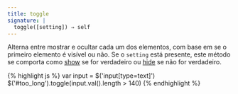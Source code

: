 ```yaml
---
title: toggle
signature: |
  toggle([setting]) ⇒ self
---
```


Alterna entre mostrar e ocultar cada um dos elementos, com base em se o
primeiro elemento é visível ou não. Se o `setting` está presente, este método se comporta
como [show](#show) se for verdadeiro ou [hide](#hide) se não for verdadeiro.

{% highlight js %}
var input = $('input[type=text]')
$('#too_long').toggle(input.val().length > 140)
{% endhighlight %}
